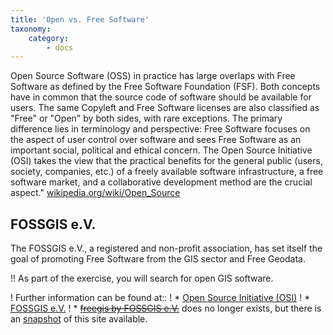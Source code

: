 ```yaml
---
title: 'Open vs. Free Software'
taxonomy:
    category:
        - docs
---
```


Open Source Software (OSS) in practice has large overlaps with Free Software as defined by the Free Software Foundation (FSF). Both concepts have in common that the source code of software should be available for users. The same Copyleft and Free Software licenses are also classified as "Free" or "Open" by both sides, with rare exceptions. The primary difference lies in terminology and perspective: Free Software focuses on the aspect of user control over software and sees Free Software as an important social, political and ethical concern. The Open Source Initiative (OSI) takes the view that the practical benefits for the general public (users, society, companies, etc.) of a freely available software infrastructure, a free software market, and a collaborative development method are the crucial aspect." [wikipedia.org/wiki/Open_Source](https://en.wikipedia.org/wiki/Open_Source)

## FOSSGIS e.V.

The FOSSGIS e.V., a registered and non-profit association, has set itself the goal of promoting Free Software from the GIS sector and Free Geodata.  

!! As part of the exercise, you will search for open GIS software.

! Further information can be found at::
! * [Open Source Initiative (OSI)](https://opensource.org/)
! * [FOSSGIS e.V.](https://www.fossgis.de/)
! * [~~freegis by FOSSGIS e.V.~~](#) does no longer exists, but there is an [snapshot](https://web.archive.org/web/20180506202014/http://freegis.org/) of this site available.
